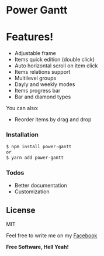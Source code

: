 # Power Gantt

# Features!

  - Adjustable frame
  - Items quick edition (double click)
  - Auto horizontal scroll on item click
  - Items relations support
  - Multilevel groups
  - Dayly and weekly modes
  - Items progress bar
  - Bar and diamond types

You can also:
  - Reorder items by drag and drop
### Installation

```sh
$ npm install power-gantt
or
$ yarn add power-gantt
```
### Todos

 - Better documentation
 - Customization

License
----

MIT

Feel free to write me on my [Facebook]

**Free Software, Hell Yeah!**

[//]: # (These are reference links used in the body of this note and get stripped out when the markdown processor does its job. There is no need to format nicely because it shouldn't be seen. Thanks SO - http://stackoverflow.com/questions/4823468/store-comments-in-markdown-syntax)


   [Facebook]: <https://fb.me/c.aguinaga>
